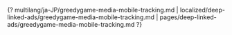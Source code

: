 {? multilang/ja-JP/greedygame-media-mobile-tracking.md | localized/deep-linked-ads/greedygame-media-mobile-tracking.md | pages/deep-linked-ads/greedygame-media-mobile-tracking.md ?}
